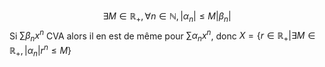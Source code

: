$$\exists M \in \mathbb{R}_{+}, \forall n \in \mathbb{N}, \left| \alpha_{n}\right| \leq M \left| \beta_{n}\right|$$
Si $\sum \beta_{n}x^{n}$ CVA alors il en est de même pour $\sum \alpha_{n} x^{n}$, donc $X = \left\{  r \in \mathbb{R}_{+} | \exists M \in \mathbb{R}_{+}, \left| \alpha_{n}\right|r^{n} \leq M  \right\}$
